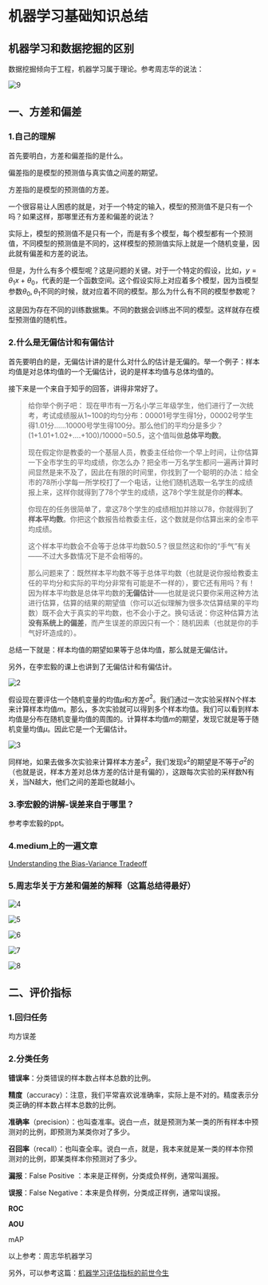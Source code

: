 # 机器学习基础知识总结

## 机器学习和数据挖掘的区别

数据挖掘倾向于工程，机器学习属于理论。参考周志华的说法：

![9](./pics/9.png)

## 一、方差和偏差

### 1.自己的理解

首先要明白，方差和偏差指的是什么。

偏差指的是模型的预测值与真实值之间差的期望。

方差指的是模型的预测值的方差。

一个很容易让人困惑的就是，对于一个特定的输入，模型的预测值不是只有一个吗？如果这样，那哪里还有方差和偏差的说法？

实际上，模型的预测值不是只有一个，而是有多个模型，每个模型都有一个预测值，不同模型的预测值是不同的，这样模型的预测值实际上就是一个随机变量，因此就有偏差和方差的说法。

但是，为什么有多个模型呢？这是问题的关键。对于一个特定的假设，比如，$y=\theta_1x+\theta_0$，代表的是一个函数空间。这个假设实际上对应着多个模型，因为当模型参数$\theta_0,\theta_1$不同的时候，就对应着不同的模型。那么为什么有不同的模型参数呢？

这是因为存在不同的训练数据集。不同的数据会训练出不同的模型。这样就存在模型预测值的随机性。

### 2.什么是无偏估计和有偏估计

首先要明白的是，无偏估计讲的是什么对什么的估计是无偏的。举一个例子：样本均值是对总体均值的一个无偏估计，说的是样本均值与总体均值的。

接下来是一个来自于知乎的回答，讲得非常好了。

> 给你举个例子吧：
> 现在甲市有一万名小学三年级学生，他们进行了一次统考，考试成绩服从1~100的均匀分布：00001号学生得1分，00002号学生得1.01分……10000号学生得100分。那么他们的平均分是多少？(1+1.01+1.02+....+100)/10000=50.5，这个值叫做**总体平均数**。
>
> 现在假定你是教委的一个基层人员，教委主任给你一个早上时间，让你估算一下全市学生的平均成绩，你怎么办？把全市一万名学生都问一遍再计算时间显然是来不及了，因此在有限的时间里，你找到了一个聪明的办法：给全市的78所小学每一所学校打了一个电话，让他们随机选取一名学生的成绩报上来，这样你就得到了78个学生的成绩，这78个学生就是你的**样本**。
>
> 你现在的任务很简单了，拿这78个学生的成绩相加并除以78，你就得到了**样本平均数**。你把这个数报告给教委主任，这个数就是你估算出来的全市平均成绩。
>
> 这个样本平均数会不会等于总体平均数50.5？很显然这和你的“手气”有关——不过大多数情况下是不会相等的。
>
> 那么问题来了：既然样本平均数不等于总体平均数（也就是说你报给教委主任的平均分和实际的平均分非常有可能是不一样的），要它还有用吗？有！因为样本平均数是总体平均数的**无偏估计**——也就是说只要你采用这种方法进行估算，估算的结果的期望值（你可以近似理解为很多次估算结果的平均数）既不会大于真实的平均数，也不会小于之。换句话说：你这种估算方法**没有系统上的偏差**，而产生误差的原因只有一个：随机因素（也就是你的手气好坏造成的）。

总结一下就是：样本均值的期望如果等于总体均值，那么就是无偏估计。

另外，在李宏毅的课上也讲到了无偏估计和有偏估计。

![2](./pics\2.png)

假设现在要评估一个随机变量的均值$\mu$和方差$\sigma^2$。我们通过一次实验采样N个样本来计算样本均值$m$。那么，多次实验就可以得到多个样本均值。我们可以看到样本均值是分布在随机变量均值的周围的。计算样本均值$m$的期望，发现它就是等于随机变量均值$\mu$。因此它是一个无偏估计。

![3](./pics\3.png)

同样地，如果去做多次实验来计算样本方差$s^2$，我们发现$s^2$的期望是不等于$\sigma^2$的（也就是说，样本方差对总体方差的估计是有偏的），这跟每次实验的采样数N有关，当N越大，他们之间的差距也就越小。

### 3.李宏毅的讲解-误差来自于哪里？

参考李宏毅的ppt。

### 4.medium上的一遍文章

[Understanding the Bias-Variance Tradeoff](http://scott.fortmann-roe.com/docs/BiasVariance.html)

### 5.周志华关于方差和偏差的解释（这篇总结得最好）

![4](./pics/4.png)

![5](./pics/5.png)

![6](./pics/6.png)

![7](./pics/7.png)

![8](./pics/8.png)

## 二、评价指标

### 1.回归任务

均方误差

### 2.分类任务

**错误率**：分类错误的样本数占样本总数的比例。

**精度**（accuracy）：注意，我们平常喜欢说准确率，实际上是不对的。精度表示分类正确的样本数占样本总数的比例。

**准确率**（precision）：也叫查准率。说白一点，就是预测为某一类的所有样本中预测对的比例，即预测为某类你对了多少。

**召回率**（recall）：也叫查全率。说白一点，就是，我本来就是某一类的样本你预测对的比例，即某类样本你预测对了多少。

**漏报**：False Positive ：本来是正样例，分类成负样例，通常叫漏报。

**误报**：False Negative：本来是负样例，分类成正样例，通常叫误报。

**ROC**

**AOU**

mAP

以上参考：周志华机器学习

另外，可以参考这篇：[机器学习评估指标的前世今生](https://zhuanlan.zhihu.com/p/36326966)